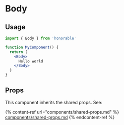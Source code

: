 # Body

## Usage

```jsx
import { Body } from 'honorable'

function MyComponent() {
  return (
    <Body>
      Hello world
    </Body>
  )
}
```

## Props

This component inherits the shared props. See:

{% content-ref url="components/shared-props.md" %}
[components/shared-props.md](components/shared-props.md)
{% endcontent-ref %}

